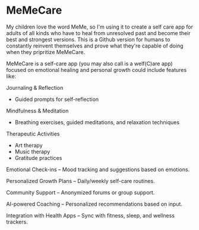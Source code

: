 # MeMeCare
My children love the word MeMe, so I'm using it to create a self care app for adults of all kinds who have to heal from unresolved past and become their best and strongest versions. This is a Github version for humans to constantly reinvent themselves and prove what they're capable of doing when they pripritize MeMeCare. 

MeMeCare is a self-care app (you may also call is a welf(C)are app) focused on emotional healing and personal growth could include features like:

Journaling & Reflection
  - Guided prompts for self-reflection

Mindfulness & Meditation
  - Breathing exercises, guided meditations, and relaxation techniques

Therapeutic Activities
  - Art therapy
  - Music therapy
  - Gratitude practices

Emotional Check-ins
  – Mood tracking and suggestions based on emotions.

Personalized Growth Plans
  – Daily/weekly self-care routines.

Community Support
  – Anonymized forums or group support.

AI-powered Coaching
  – Personalized recommendations based on input.

Integration with Health Apps
  – Sync with fitness, sleep, and wellness trackers.
